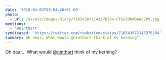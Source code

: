 ```yaml
---
date: '2016-04-03T09:04:26+01:00'
photo:
  - url: /assets/images/diary/716543872143376384-CfGs2dKWQAAq7PV.jpg
mentions:
  - '@ninthart'
syndicated: 'https://twitter.com/roobottom/status/716543872143376384'
summary: Oh dear… What would @ninthart think of my kerning?
---
```

Oh dear… What would [@ninthart](https://twitter.com/@ninthart) think of my kerning? 
